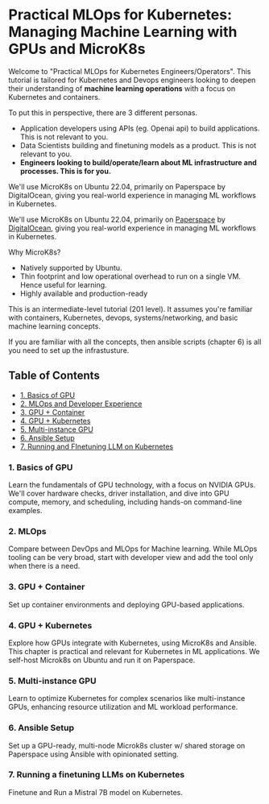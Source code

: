 # Practical MLOps for Kubernetes: Managing Machine Learning with GPUs and MicroK8s

Welcome to "Practical MLOps for Kubernetes Engineers/Operators". This tutorial is tailored for Kubernetes and Devops engineers looking to deepen their understanding of **machine learning operations** with a focus on Kubernetes and containers. 

To put this in perspective, there are 3 different personas.
- Application developers using APIs (eg. Openai api) to build applications. This is not relevant to you.
- Data Scientists building and finetuning models as a product. This is not relevant to you.
- **Engineers looking to build/operate/learn about ML infrastructure and processes. This is for you.**

We'll use MicroK8s on Ubuntu 22.04, primarily on Paperspace by DigitalOcean, giving you real-world experience in managing ML workflows in Kubernetes.

We'll use MicroK8s on Ubuntu 22.04, primarily on [Paperspace](https://www.paperspace.com) by [DigitalOcean](https://www.digitalocean.com), giving you real-world experience in managing ML workflows in Kubernetes.

Why MicroK8s?
- Natively supported by Ubuntu.
- Thin footprint and low operational overhead to run on a single VM. Hence useful for learning.
- Highly available and production-ready

This is an intermediate-level tutorial (201 level). It assumes you're familiar with containers, Kubernetes, devops, systems/networking, and basic machine learning concepts. 

If you are familiar with all the concepts, then ansible scripts (chapter 6) is all you need to set up the infrastusture.


## Table of Contents
- [1. Basics of GPU](Chapters/Chapter%2001%20-%20GPU%20Basics.md)
- [2. MLOps and Developer Experience](Chapters/Chapter%2002%20-%20MLOps%20and%20Developer%20Experience.md)
- [3. GPU + Container](Chapters/Chapter%2003%20-%20GPU%20+%20Container.md)
- [4. GPU + Kubernetes](Chapters/Chapter%2004%20-%20GPU%20+%20Kubernetes.md)
- [5. Multi-instance GPU](Chapters/Chapter%2005%20-%20GPU%20Sharinng.md)
- [6. Ansible Setup](Chapters/Chapter%2006%20-%20Ansible%20Setup.md)
- [7. Running and FInetuning LLM on Kubernetes](Chapters/Chapter%2007%20-%20Running%20and%20finetuning%20LLMs%20on%20Kubernetes.md)

### 1. Basics of GPU
Learn the fundamentals of GPU technology, with a focus on NVIDIA GPUs. We'll cover hardware checks, driver installation, and dive into GPU compute, memory, and scheduling, including hands-on command-line examples. 

### 2. MLOps
Compare between DevOps and MLOps for Machine learning. While MLOps tooling can be very broad, start with developer view and add the tool only when there is a need. 

### 3. GPU + Container
Set up container environments and deploying GPU-based applications. 

### 4. GPU + Kubernetes
Explore how GPUs integrate with Kubernetes, using MicroK8s and Ansible. This chapter is practical and relevant for Kubernetes in ML applications. We self-host Microk8s on Ubuntu and run it on Paperspace.

### 5. Multi-instance GPU
Learn to optimize Kubernetes for complex scenarios like multi-instance GPUs, enhancing resource utilization and ML workload performance. 

### 6. Ansible Setup
Set up a GPU-ready, multi-node Microk8s cluster w/ shared storage on Paperspace using Ansible with opinionated setting.

### 7. Running a finetuning LLMs on Kubernetes
Finetune and Run a Mistral 7B model on Kubernetes.  
